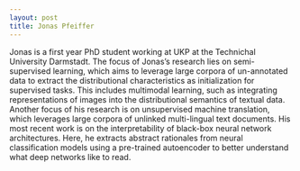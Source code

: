 ```yaml
---
layout: post
title: Jonas Pfeiffer
---
```


Jonas is a first year PhD student working at UKP at the Technichal University Darmstadt. The focus of Jonas’s research lies on semi-supervised learning, which aims to leverage large corpora of un-annotated data to extract the distributional characteristics as initialization for supervised tasks. This includes multimodal learning, such as integrating representations of images into the distributional semantics of textual data. Another focus of his research is on unsupervised machine translation, which leverages large corpora of unlinked multi-lingual text documents. His most recent work is on the interpretability of black-box neural network architectures. Here, he extracts abstract rationales from neural classification models using a pre-trained autoencoder to better understand what deep networks like to read. 


